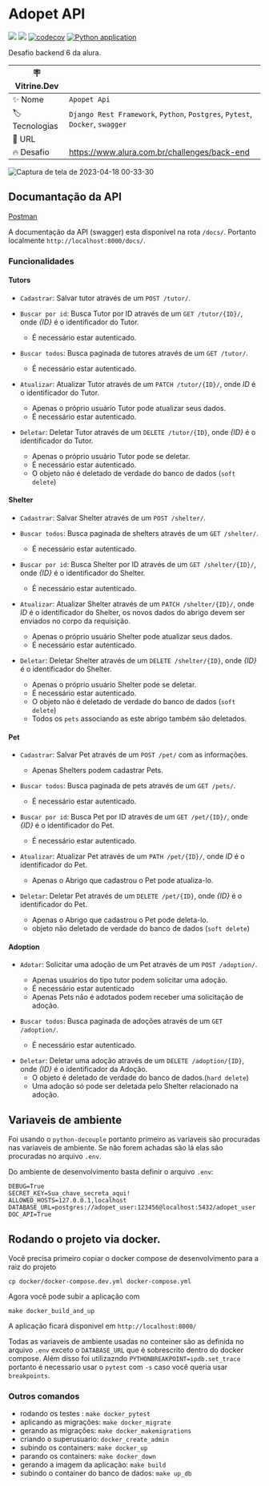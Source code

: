 # Adopet API

![](https://img.shields.io/github/last-commit/HenriqueCCdA/adopet-api?style=plasti&ccolor=blue)
![](https://img.shields.io/badge/Autor-Henrique%20C%20C%20de%20Andrade-blue)
[![codecov](https://codecov.io/gh/HenriqueCCdA/adopet-api/branch/main/graph/badge.svg?token=ciUVhvgHSW)](https://codecov.io/gh/HenriqueCCdA/adopet-api)
[![Python application](https://github.com/HenriqueCCdA/adopet-api/actions/workflows/CI.yml/badge.svg?branch=main)](https://github.com/HenriqueCCdA/adopet-api/actions/workflows/CI.yml)

Desafio backend 6 da alura.

| :placard: Vitrine.Dev |     |
| -------------  | --- |
| :sparkles: Nome        | `Apopet Api`
| :label: Tecnologias | `Django Rest Framework`, `Python`, `Postgres`, `Pytest`, `Docker`, `swagger`
| :rocket: URL         |
| :fire: Desafio     | https://www.alura.com.br/challenges/back-end

![Captura de tela de 2023-04-18 00-33-30](https://user-images.githubusercontent.com/37959973/232665132-9077c415-d738-4ea0-ad1c-f519740a962e.png?text=imagem_do_projeto#vitrinedev)


## Documantação da API

[Postman](https://documenter.getpostman.com/view/18852890/2s93RRvsgF)

A documentação da API (swagger) esta disponível na rota `/docs/`. Portanto localmente `http://localhost:8000/docs/`.

### Funcionalidades

#### Tutors

- `Cadastrar`: Salvar tutor através de um `POST /tutor/`.

- `Buscar por id`: Busca Tutor por ID através de um `GET /tutor/{ID}/`, onde *{ID}* é o identificador do Tutor.
  - É necessário estar autenticado.

- `Buscar todos`: Busca paginada de tutores através de um `GET /tutor/`.
  - É necessário estar autenticado.

- `Atualizar`: Atualizar Tutor através de um `PATCH /tutor/{ID}/`, onde *ID* é o identificador do Tutor.
  - Apenas o próprio usuário Tutor pode atualizar seus dados.
  - É necessário estar autenticado.

- `Deletar`: Deletar Tutor através de um `DELETE /tutor/{ID}`, onde *{ID}* é o identificador do Tutor.
  - Apenas o próprio usuário Tutor pode se deletar.
  - É necessário estar autenticado.
  - O objeto não é deletado de verdade do banco de dados (`soft delete`)

#### Shelter

- `Cadastrar`: Salvar Shelter através de um `POST /shelter/`.

- `Buscar todos`: Busca paginada de shelters através de um `GET /shelter/`.
  - É necessário estar autenticado.

- `Buscar por id`: Busca Shelter por ID através de um `GET /shelter/{ID}/`, onde *{ID}* é o identificador do Shelter.
  - É necessário estar autenticado.

- `Atualizar`: Atualizar Shelter através de um `PATCH /shelter/{ID}/`, onde *ID* é o identificador do Shelter,
  os novos dados do abrigo devem ser enviados no corpo da requisição.
  - Apenas o próprio usuário Shelter pode atualizar seus dados.
  - É necessário estar autenticado.

- `Deletar`: Deletar Shelter através de um `DELETE /shelter/{ID}`, onde *{ID}* é o identificador do Shelter.
  - Apenas o próprio usuário Shelter pode se deletar.
  - É necessário estar autenticado.
  - O objeto não é deletado de verdade do banco de dados (`soft delete`)
  - Todos os `pets` associando as este abrigo também são deletados.

#### Pet
- `Cadastrar`: Salvar Pet através de um `POST /pet/` com as informações.
  - Apenas Shelters podem cadastrar Pets.

- `Buscar todos`: Busca paginada de pets através de um `GET /pets/`.
  - É necessário estar autenticado.

- `Buscar por id`: Busca Pet por ID através de um `GET /pet/{ID}/`, onde *{ID}* é o identificador do Pet.
  - É necessário estar autenticado.

- `Atualizar`: Atualizar Pet através de um `PATH /pet/{ID}/`, onde *ID* é o identificador do Pet.
  - Apenas o Abrigo que cadastrou o Pet pode atualiza-lo.

- `Deletar`: Deletar Pet através de um `DELETE /pet/{ID}`, onde *{ID}* é o identificador do Pet.
  - Apenas o Abrigo que cadastrou o Pet pode deleta-lo.
  - objeto não deletado de verdade do banco de dados (`soft delete`)
  <!-- - Pet relacionado a uma Adoption não pode ser deletado. -->

#### Adoption
- `Adotar`: Solicitar uma adoção de um Pet através de um `POST /adoption/`.
  - Apenas usuários do tipo tutor podem solicitar uma adoção.
  - É necessário estar autenticado
  - Apenas Pets não é adotados podem receber uma solicitação de adoção.

- `Buscar todos`: Busca paginada de adoções através de um `GET /adoption/`.
  - É necessário estar autenticado.
  <!-- - Busca somente adoções relacionadas ao usuário autenticado (Shelter ou Guardian). -->

<!-- - `Atualizar status`: Atualização de status através de um ` /api/adoptions/{ID}/status` com a informação *status*
  em um JSON no corpor da requisição. Os status possíveis são *ANALYSING*, *CONCLUDED* e *CANCELED*. Apenas usuários do tipo
  Shelter atualizar status.
  - Uma adoção só pode ter o status atualizado pelo Shelter relacionado na adoção.<br> -->

- `Deletar`: Deletar uma adoção através de um `DELETE /adoption/{ID}`, onde *{ID}* é o identificador da Adoção.
  - O objeto é deletado de verdade do banco de dados.(`hard delete`)
  - Uma adoção só pode ser deletada pelo Shelter relacionado na adoção.


## Variaveis de ambiente

Foi usando o `python-decouple` portanto primeiro as variaveis são procuradas nas variaveis de ambiente. Se não forem achadas são lá elas são procuradas no arquivo `.env`.

Do ambiente de desenvolvimento basta definir o arquivo `.env`:

```
DEBUG=True
SECRET_KEY=Sua_chave_secreta_aqui!
ALLOWED_HOSTS=127.0.0.1,localhost
DATABASE_URL=postgres://adopet_user:123456@localhost:5432/adopet_user
DOC_API=True
```

## Rodando o projeto via docker.

Você precisa primeiro copiar o docker compose de desenvolvimento para a raiz do projeto

```console
cp docker/docker-compose.dev.yml docker-compose.yml
```

Agora você pode subir a aplicação com

```console
make docker_build_and_up
```

A aplicação ficará disponivel em `http://localhost:8000/`

Todas as variaveis de ambiente usadas no conteiner são as definida no arquivo `.env` exceto o `DATABASE_URL` que é sobrescrito dentro do docker compose. Além disso foi utilizazndo `PYTHONBREAKPOINT=ipdb.set_trace` portanto é necessario usar o `pytest` com `-s` caso você queria usar `breakpoints`.

### Outros comandos

* rodando os testes : `make docker_pytest`
* aplicando as migrações: `make docker_migrate`
* gerando as migrações: `make docker_makemigrations`
* criando o superusuario: `docker_create_admin`
* subindo os containers: `make docker_up`
* parando os containers: `make docker_down`
* gerando a imagem da aplicação: `make build`
* subindo o container do banco de dados: `make up_db`

